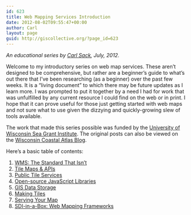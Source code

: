 ```yaml
---
id: 623
title: Web Mapping Services Introduction
date: 2012-08-02T09:55:47+00:00
author: Carl
layout: page
guid: http://giscollective.org/?page_id=623
---
```

_An educational series by [Carl Sack](https://mywebspace.wisc.edu/cmsack/web/), July, 2012._

Welcome to my introductory series on web map services. These aren&#8217;t designed to be comprehensive, but rather are a beginner&#8217;s guide to what&#8217;s out there that I&#8217;ve been researching (as a beginner) over the past few weeks. It is a &#8220;living document&#8221; to which there may be future updates as I learn more. I was prompted to put it together by a need I had for work that was unfulfilled by any current resource I could find on the web or in print. I hope that it can prove useful for those just getting started with web maps and not sure what to use given the dizzying and quickly-growing slew of tools available.

The work that made this series possible was funded by the [University of Wisconsin Sea Grant Institute](http://www.seagrant.wisc.edu/home/). The original posts can also be viewed on the [Wisconsin Coastal Atlas Blog](http://wicoastalatlas.wordpress.com/).

Here&#8217;s a basic table of contents:

<ol start="1">
  <li>
    <a href="http://giscollective.org/tutorials/web-mapping/wmsone/">WMS: The Standard That Isn&#8217;t</a>
  </li>
  <li>
    <a href="http://giscollective.org/tutorials/web-mapping/wmstwo/">Tile Maps & APIs</a>
  </li>
  <li>
    <a href="http://giscollective.org/tutorials/web-mapping/wmsthree/">Public Tile Services</a>
  </li>
  <li>
    <a href="http://giscollective.org/tutorials/web-mapping/wmsfour/">Open-source JavaScript Libraries</a>
  </li>
  <li>
    <a href="http://giscollective.org/tutorials/web-mapping/wmsfive/">GIS Data Storage</a>
  </li>
  <li>
    <a href="http://giscollective.org/tutorials/web-mapping/wmssix/">Making Tiles</a>
  </li>
  <li>
    <a href="http://giscollective.org/tutorials/web-mapping/wmsseven/">Serving Your Map</a>
  </li>
  <li>
    <a href="http://giscollective.org/tutorials/web-mapping/wmseight/">SDI-in-a-Box: Web Mapping Frameworks</a>
  </li>
</ol>
